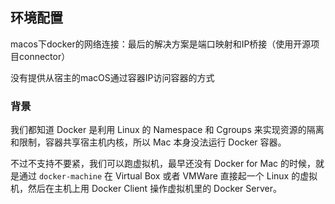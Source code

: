 ## 环境配置

macos下docker的网络连接：最后的解决方案是端口映射和IP桥接（使用开源项目connector）

 没有提供从宿主的macOS通过容器IP访问容器的方式

### 背景

我们都知道 Docker 是利用 Linux 的 Namespace 和 Cgroups 来实现资源的隔离和限制，容器共享宿主机内核，所以 Mac 本身没法运行 Docker 容器。

不过不支持不要紧，我们可以跑虚拟机，最早还没有 Docker for Mac 的时候，就是通过 `docker-machine` 在 Virtual Box 或者 VMWare 直接起一个 Linux 的虚拟机，然后在主机上用 Docker Client 操作虚拟机里的 Docker Server。